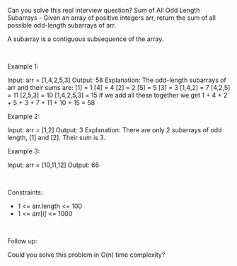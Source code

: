 Can you solve this real interview question? Sum of All Odd Length Subarrays - Given an array of positive integers arr, return the sum of all possible odd-length subarrays of arr.

A subarray is a contiguous subsequence of the array.

 

Example 1:


Input: arr = [1,4,2,5,3]
Output: 58
Explanation: The odd-length subarrays of arr and their sums are:
[1] = 1
[4] = 4
[2] = 2
[5] = 5
[3] = 3
[1,4,2] = 7
[4,2,5] = 11
[2,5,3] = 10
[1,4,2,5,3] = 15
If we add all these together we get 1 + 4 + 2 + 5 + 3 + 7 + 11 + 10 + 15 = 58

Example 2:


Input: arr = [1,2]
Output: 3
Explanation: There are only 2 subarrays of odd length, [1] and [2]. Their sum is 3.

Example 3:


Input: arr = [10,11,12]
Output: 66


 

Constraints:

 * 1 <= arr.length <= 100
 * 1 <= arr[i] <= 1000

 

Follow up:

Could you solve this problem in O(n) time complexity?